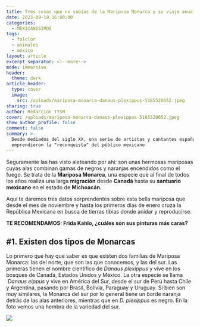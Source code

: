 ```yaml
---
title: Tres cosas que no sabías de la Mariposa Monarca y su viaje anual a México
date: 2023-09-19 16:00:00
categories:
  - MEXICANISIMOS
tags:
  - folclor
  - animales
  - méxico
layout: article
excerpt_separator: <!--more-->
mode: immersive
header:
  theme: dark
article_header:
  type: cover
  image:
    src: /uploads/mariposa-monarca-danaus-plexippus-5185520652.jpeg
sharing: true
author: Redacción TYSM
cover: /uploads/mariposa-monarca-danaus-plexippus-5185520652.jpeg
show_author_profile: false
comment: false
summary: >-
  Desde mediados del siglo XX, una serie de artistas y cantantes españoles
  emprendieron la "reconquista" del público mexicano
---
```

Seguramente las has visto aleteando por ahí: son unas hermosas mariposas cuyas alas combinan gamas de negros y naranjas encendidos como el fuego. Se trata de la&nbsp;**Mariposa Monarca**, una especie que al final de todos los años realiza una larga **migración** desde **Canadá** hasta su **santuario** **mexicano** en el estado de **Michoacán**.&nbsp;

Aquí te daremos tres datos sorprendentes sobre esta bella mariposa que desde el mes de noviembre y hasta los primeros días de enero cruza la República Mexicana en busca de tierras tibias donde anidar y reproducirse.

**TE RECOMENDAMOS: Frida Kahlo, ¿cuáles son sus pinturas más caras?**

## \#1. Existen dos tipos de Monarcas

Lo primero que hay que saber es que existen dos familias de Mariposa Monarca: las del norte, que son las que conocemos, y las del sur. Las primeras tienen el nombre científico de&nbsp;*Danaus plexippus* y vive en los bosques de Canadá, Estados Unidos y México. La otra especie se llama &nbsp;*Danaus eippus* y vive en América del Sur, desde el sur de Perú hasta Chile y Argentina, pasando por Brasil, Bolivia, Paraguay y Uruguay. Si bien son muy similares, la Monarca del sur por lo general tiene un borde naranja detrás de las alas anteriores, mientras que en&nbsp;*D. plexippus*&nbsp;es negro. En la foto vemos una hembra de la variedad del sur.

![](https://upload.wikimedia.org/wikipedia/commons/thumb/4/40/Danaus_erippus%2C_female.jpg/1024px-Danaus_erippus%2C_female.jpg)